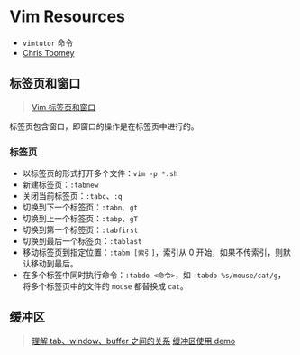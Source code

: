 # Vim Resources

* `vimtutor` 命令
* [Chris Toomey](https://ctoomey.com/speaking#podcasts)

## 标签页和窗口

> [Vim 标签页和窗口](https://blog.csdn.net/fuxingdaima/article/details/8658342)

标签页包含窗口，即窗口的操作是在标签页中进行的。

### 标签页

* 以标签页的形式打开多个文件：`vim -p *.sh`
* 新建标签页：`:tabnew`
* 关闭当前标签页：`:tabc`、`:q`
* 切换到下一个标签页：`:tabn`、`gt`
* 切换到上一个标签页：`:tabp`、`gT`
* 切换到第一个标签页：`:tabfirst`
* 切换到最后一个标签页：`:tablast`
* 移动标签页到指定位置：`:tabm [索引]`，索引从 0 开始，如果不传索引，则默认移动到最后。
* 在多个标签中同时执行命令：`:tabdo <命令>`，如 `:tabdo %s/mouse/cat/g`，将多个标签页中的文件的 `mouse` 都替换成 `cat`。

## 缓冲区

> [理解 tab、window、buffer 之间的关系](http://einverne.github.io/post/2014/05/vim-buffer-management.html)
> [缓冲区使用 demo](https://zhuanlan.zhihu.com/p/27616958)
